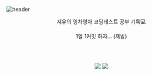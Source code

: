 ![header](https://capsule-render.vercel.app/api?type=waving&color=auto&height=400&section=header&text=Coding%20Test%20Study!&fontSize=90&animation=fadeIn)

<p align='center'> 지유의 영차영차 코딩테스트 공부 기록💻 </p>
<p align='center'> 1일 1커밋 하자... (제발) </p>
<br></br>
<p align='center'>
<img src="https://img.shields.io/badge/Oracle SQL-F80000?style=flat&logo=oracle&logoColor=white" />
<img src="https://img.shields.io/badge/Python-3776AB?style=flat&logo=python&logoColor=white" />
</p>
